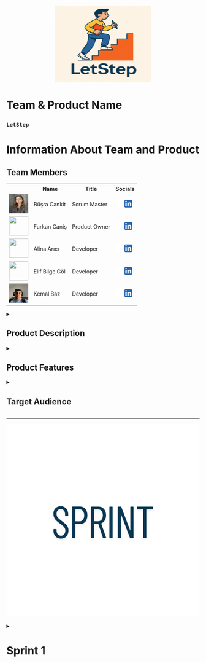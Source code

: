  <html>
  <body>

<p align="center">
  <img src="Requirements/lets_image.jpg" alt="sprints" style="width: 50%; height: 200px;">
</p>



  # **Team & Product Name**

  ### **`LetStep`**

  # Information About Team and Product

  ## Team Members

  <table>
    <tr>
      <th></th>
      <th>Name</th>
      <th>Title</th>
      <th>Socials</th>
    </tr>
    <tr>
      <td><img src="Requirements/photo_team/busra.png" width="50" height="50" /></td>
      <td>Büşra Cankit</td>
      <td>Scrum Master</td>
      <td>
        <a href="" target="_blank"><img src="Requirements/github.png" width="20" height="20"/></a>
        <a href="" target="_blank" ><img src="Requirements/linkedin.png" width="20" height="20" /></a>
      </td>
    </tr>
    <tr>
      <td><img src="bootcampFiles/general/squarepics/arda.png" width="50" height="50" /></td>
      <td>Furkan Caniş</td>
      <td>Product Owner</td>
      <td>
        <a href="" target="_blank"><img src="Requirements/github.png" width="20" height="20"/></a>
        <a href="" target="_blank" ><img src="Requirements/linkedin.png" width="20" height="20" /></a>
      </td>
    </tr>
    <tr>
      <td><img src="bootcampFiles/general/squarepics/hazal.png" width="50" height="50" /></td>
      <td>Alina Arıcı</td>
      <td>Developer</td>
      <td>
        <a href="" target="_blank"><img src="Requirements/github.png" width="20" height="20"/></a>
        <a href="" target="_blank" ><img src="Requirements/linkedin.png" width="20" height="20" /></a>
      </td>
    </tr>
    <tr>
      <td><img src="bootcampFiles/general/squarepics/merve.png" width="50" height="50" /></td>
      <td>Elif Bilge Göl</td>
      <td>Developer</td>
      <td>
        <a href="" target="_blank"><img src="Requirements/github.png" width="20" height="20"/></a>
        <a href="" target="_blank" ><img src="Requirements/linkedin.png" width="20" height="20" /></a>
      </td>
    </tr>
    <tr>
      <td><img src="Requirements/photo_team/kemal.png" width="50" height="50" /></td>
      <td>Kemal Baz </td>
      <td>Developer</td>
      <td>
        <a href="" target="_blank"><img src="Requirements/github.png" width="20" height="20"/></a>
        <a href="" target="_blank" ><img src="Requirements/linkedin.png" width="20" height="20" /></a>
      </td>
    </tr>
    <tr>
  </tr>
  </table>




  <details>
<summary><h2>Product Description</h2></summary>
Empowering Every Mind to Learn with Confidence.

Our product is a learning support platform specifically designed for individuals with dyslexia. It aims to make the learning journey easier, more accessible, and more enjoyable for students who face reading and writing challenges.

Whether a child is struggling to read fluently or a teenager needs better tools to organize their thoughts, our app provides personalized educational experiences to help them succeed in the classroom and beyond.

What does it offer?

    ✅ Interactive lessons using visual, auditory, and kinesthetic techniques

    ✅ Text-to-speech and speech-to-text support

    ✅ Adaptive reading modes (font, spacing, color filters)

    ✅ Gamified learning modules to keep motivation high

    ✅ Progress tracking for parents and teachers

    ✅ Exercises focused on building confidence, comprehension, and memory

We believe that dyslexia is not a limitation, but a different way of thinking. Our mission is to give every learner the tools they need to thrive, regardless of how they read or write.
  </details>

  <details>
    <summary><h2>Product Features</h2></summary>

 1. 🎧 Text-to-Speech & Speech-to-Text Support
Allows users to hear the content read aloud or speak instead of typing — ideal for overcoming reading and writing difficulties.

2. 🅰️ Dyslexia-Friendly Fonts and Layouts
Customizable fonts (like OpenDyslexic), increased line spacing, and background filters reduce visual stress and make reading more comfortable.

3. 🎮 Gamified Learning Modules
Lessons are turned into interactive games that boost motivation, improve memory, and reinforce core reading/writing skills.

4. 📊 Personalized Learning Paths
AI-driven adaptation tailors lessons to the user’s specific pace, strengths, and challenges — no one-size-fits-all approach.

5. 🧩 Multi-Sensory Learning Tools
Combines visuals, sound, touch, and movement to engage different parts of the brain and improve retention.

6. 📝 Real-Time Feedback and Progress Tracking
Students, parents, and teachers can view real-time progress and receive personalized feedback to identify areas of growth.

7. 🗂️ Visual Organizers and Mind Mapping
Helps users plan ideas, structure thoughts, and organize information in a non-linear, brain-friendly format.

8. 🔁 Repeat & Reinforce Functionality
Enables users to repeat tricky lessons easily, and reinforces difficult concepts using alternative methods.

9. 🌐 Multi-language Support
Designed for international use, with localized features and voice options for different languages and accents.

10. 🧑‍🏫 Teacher & Parent Dashboard
Dedicated dashboard for guardians and educators to assign tasks, monitor performance, and offer encouragement.

  </details>

  <details>
    <summary><h2>Target Audience</h2></summary>
    <p>
     🎯 Target Audience

1. 🧒 Children with Dyslexia (Ages 6–16)
The core user group — young learners who face reading, writing, and comprehension challenges due to dyslexia.
This platform offers them a safe, encouraging, and accessible space to build literacy skills at their own pace.

2. 👨‍👩‍👧 Parents of Dyslexic Children
Parents seeking supportive tools to assist their children outside of the traditional classroom.
They benefit from real-time progress tracking and guidance on how to support learning at home.

3. 👩‍🏫 Educators & Special Education Teachers
Teachers working with neurodiverse students who need adaptive and inclusive educational technology.
The platform helps them personalize lesson plans and track student development efficiently.

4. 🧠 Educational Therapists & Psychologists
Professionals involved in cognitive development and educational rehabilitation for dyslexic learners.
The tool can be integrated into therapy sessions or used as a supplement to traditional interventions.

5. 🎓 Educational Institutions & Schools
Primary and secondary schools aiming to make classrooms more inclusive and technologically adaptive.
The product supports IEP (Individualized Education Plan) goals and promotes accessibility in education.

6. 🏥 Clinics & Learning Centers
Private learning centers, clinics, and NGOs that specialize in learning difficulties.
It can serve as a valuable resource to enhance their service offerings and improve outcomes for clients.

7. 🌍 NGOs & Government Programs
Organizations promoting accessible education, literacy, or neurodiversity inclusion.
The platform aligns with social impact missions and scalable educational initiatives.
    </p>
  </details>

  --- 

<p align="center">
  <img src="Requirements/general/sprint2.png" alt="sprints">
</p>

  <details>
    <summary><h1>Sprint 1</h1></summary>


  <details>
    <summary><h3>Sprint 1 - App Screenshots</h3></summary>
  <table style="width: 100%;">
    <tr>
      <td colspan="4" style="text-align: center;"><h2>Authentication pages</h2></td>
    </tr>
    <tr>
      <td style="width: 25%;"><img src="bootcampFiles/sprintOne/screenshots/10.png" style="max-width: 100%; height: auto;"></td>
      <td style="width: 25%;"><img src="bootcampFiles/sprintOne/screenshots/11.png" style="max-width: 100%; height: auto;"></td>
      <td style="width: 25%;"><img src="bootcampFiles/sprintOne/screenshots/12.png" style="max-width: 100%; height: auto;"></td>
    </tr>
    <tr>
      <td colspan="4" style="text-align: center;"><h2>Homepage and Location pages</h2></td>
    </tr>
    <tr>
      <td style="width: 25%;"><img src="bootcampFiles/sprintOne/screenshots/20.png" style="max-width: 100%; height: auto;"></td>
      <td style="width: 25%;"><img src="bootcampFiles/sprintOne/screenshots/21.png" style="max-width: 100%; height: auto;"></td>
      <td style="width: 25%;"><img src="bootcampFiles/sprintOne/screenshots/22.png" style="max-width: 100%; height: auto;"></td>
    </tr>
    <tr>
      <td colspan="4" style="text-align: center;"><h2>Add Product pages</h2></td>
    </tr>
    <tr>
      <td style="width: 25%;"><img src="bootcampFiles/sprintOne/screenshots/30.png" style="max-width: 100%; height: auto;"></td>
      <td style="width: 25%;"><img src="bootcampFiles/sprintOne/screenshots/31.png" style="max-width: 100%; height: auto;"></td>
      <td style="width: 25%;"><img src="bootcampFiles/sprintOne/screenshots/32.png" style="max-width: 100%; height: auto;"></td>
      <td style="width: 25%;"><img src="bootcampFiles/sprintOne/screenshots/33.png" style="max-width: 100%; height: auto;"></td>
    </tr>
    <tr>
      <td colspan="4" style="text-align: center;"><h2>Offers pages</h2></td>
    </tr>
    <tr>
      <td style="width: 25%;"><img src="bootcampFiles/sprintOne/screenshots/40.png" style="max-width: 100%; height: auto;"></td>
      <td style="width: 25%;"><img src="bootcampFiles/sprintOne/screenshots/41.png" style="max-width: 100%; height: auto;"></td>
      <td style="width: 25%;"><img src="bootcampFiles/sprintOne/screenshots/42.png" style="max-width: 100%; height: auto;"></td>
      <td style="width: 25%;"><img src="bootcampFiles/sprintOne/screenshots/43.png" style="max-width: 100%; height: auto;"></td>
    </tr>
    <tr>
      <td colspan="4" style="text-align: center;"><h2>Profile and Settings pages</h2></td>
    </tr>
    <tr>
      <td style="width: 25%;"><img src="bootcampFiles/sprintOne/screenshots/50.png" style="max-width: 100%; height: auto;"></td>
      <td style="width: 25%;"><img src="bootcampFiles/sprintOne/screenshots/51.png" style="max-width: 100%; height: auto;"></td>
      <td style="width: 25%;"><img src="bootcampFiles/sprintOne/screenshots/52.png" style="max-width: 100%; height: auto;"></td>
      <td style="width: 25%;"><img src="bootcampFiles/sprintOne/screenshots/53.png" style="max-width: 100%; height: auto;"></td>
    </tr>
    <tr>
      <td colspan="4" style="text-align: center;"><h2>Rent Product pages</h2></td>
    </tr>
    <tr>
      <td style="width: 25%;"><img src="bootcampFiles/sprintOne/screenshots/60.png" style="max-width: 100%; height: auto;"></td>
      <td style="width: 25%;"><img src="bootcampFiles/sprintOne/screenshots/61.png" style="max-width: 100%; height: auto;"></td>
      <td style="width: 25%;"><img src="bootcampFiles/sprintOne/screenshots/62.png" style="max-width: 100%; height: auto;"></td>
    </tr>
  </table>
  </details>   


  <details>
    <summary><h3>Sprint 1 - Sprint Board Update Screenshots</h3></summary>
    <img src="bootcampFiles/sprintOne/boardupdate/10.png" style="max-width: 100%; height: auto;">
    <img src="bootcampFiles/sprintOne/boardupdate/11.png" style="max-width: 100%; height: auto;">
    <img src="bootcampFiles/sprintOne/boardupdate/12.png" style="max-width: 100%; height: auto;">
    <img src="bootcampFiles/sprintOne/boardupdate/13.png" style="max-width: 100%; height: auto;">
    <img src="bootcampFiles/sprintOne/boardupdate/14.png" style="max-width: 100%; height: auto;">
    <img src="bootcampFiles/sprintOne/boardupdate/15.png" style="max-width: 100%; height: auto;">
  </details>

  <details>
    <summary><h3>Sprint 1 - Burndown Chart</h3></summary>
    <img src="bootcampFiles/sprintOne/burndown/10.png" style="max-width: 100%; height: auto;">
    <img src="bootcampFiles/sprintOne/burndown/11.png" style="max-width: 100%; height: auto;">
  </details>


  - **Sprint Notes**:
    - It has been decided to use `Trello` for project management.

    - It has been decided to use `Figma` for UI designs.

    - It has been decided to use `Riverpod` for state management.

    - The `MVVM` structure has been set up and it will be proceeded on this basis.

    - It has been decided to use `Firebase` for the backend, and the `GetX` system for the page routing system.

    - It was decided to use `email login` for the login system.

    - It was decided to perform `identity verification` following the login system.

    - It has been decided to use `Hive` as the local database.
  - **Expected point completion within Sprint**: 200 points
  - **Point Completion Logic**: `(205 points completed)` The first sprint has a target of 200 points, the second sprint 100 points, and the third sprint 200 points. A lower point target has been set for the second sprint since there is a national holiday in Turkey during this period and all team members are residing in Turkey.
  - **Daily Scrum**: See file
  - **Product Backlog URL:** Click for Backlog (Trello)
  - **Sprint Review:**
    - Arda and Burak carried out a coordinated effort for the backend and frontend. We have agreed within the team to continue this way in the next sprint.

    - We struggled to decide on an application name for a while. We transitioned from 'zaten' to 'zaten' and took another step towards branding by purchasing the 'zaten.app' domain for the name.

    - The two biggest problems we encountered in this sprint were difficulty in deciding on a color palette and not having completed the logo yet.

    - We learned that the FloatingActionButton usage in the BottomNavigationBar and the notched feature of the navigation bar have been removed in Material 3, we overcame this issue by designing it ourselves.

    - Overall, we believe we had a good sprint process. We experienced a sprint process close to what we planned.

  - **Sprint Review Participants:** `Burak Taha Cevheroğlu`, `Arda Demirel`, `Dila Hazal Bilgin`, `Merve Ağaçayak`, `Onur Konuk`
  - **Sprint Retrospective:**
    - In the second sprint, it was decided in the team meeting that only Arda and Burak would write code for mobile.

    - In the second sprint, we decided to write our own API (for location information).

    - We had to postpone the logo design to the second sprint. We will continue with the design.

    - We will continue to develop the local database system (Hive).

    - As Burak and Arda will continue more with software related tasks, much of the project management has been delegated to the remaining team members.

    - In the second sprint, we will start writing a website for the zaten.app domain we bought for brand recognition. This task has been handed over to Onur.

    - It was decided to establish a review system before the product goes live during the second sprint.

    - For brand recognition and marketing purposes, it was decided to open an Instagram account during the second sprint.

    - In addition to email authentication, it was decided to add the Google auth system in the second sprint.

    - It was decided to add test AdMobs in the second sprint.

    - We decided to start localization and the first languages will be English and Turkish.

    - It was decided to add a user-to-user SDK with the Stream Chat SDK in the second sprint.


  - **Other Notes**:
  <details>
    <summary><h3>Additional Files</h3></summary>
    <ul>
      <li><strong>Project Scope And Goals:</strong> <a href="./bootcampFiles/sprintOne/projectscopeandgoals.pdf">See file</a></li>
      <li><strong>Target Audience:</strong> <a href="./bootcampFiles/sprintOne/targetaudience.pdf">See file</a></li>
      <li><strong>Conversations:</strong> See file</li>
    </ul>
  </details>

  </details>
